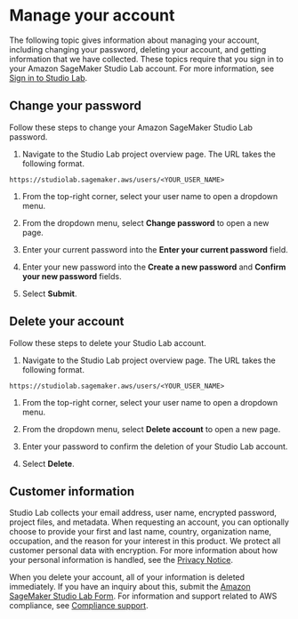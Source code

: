 # Manage your account<a name="studio-lab-manage-account"></a>

 The following topic gives information about managing your account, including changing your password, deleting your account, and getting information that we have collected\. These topics require that you sign in to your Amazon SageMaker Studio Lab account\. For more information, see [Sign in to Studio Lab](studio-lab-onboard.md#studio-lab-onboard-signin)\.

## Change your password<a name="studio-lab-manage-change-password"></a>

 Follow these steps to change your Amazon SageMaker Studio Lab password\. 

1.  Navigate to the Studio Lab project overview page\. The URL takes the following format\.

   ```
   https://studiolab.sagemaker.aws/users/<YOUR_USER_NAME>
   ```

1.  From the top\-right corner, select your user name to open a dropdown menu\. 

1.  From the dropdown menu, select **Change password** to open a new page\. 

1.  Enter your current password into the **Enter your current password** field\.

1.  Enter your new password into the **Create a new password** and **Confirm your new password** fields\.

1.  Select **Submit**\. 

## Delete your account<a name="studio-lab-manage-delete"></a>

 Follow these steps to delete your Studio Lab account\.  

1.  Navigate to the Studio Lab project overview page\. The URL takes the following format\.

   ```
   https://studiolab.sagemaker.aws/users/<YOUR_USER_NAME>
   ```

1.  From the top\-right corner, select your user name to open a dropdown menu\. 

1.  From the dropdown menu, select **Delete account** to open a new page\. 

1.  Enter your password to confirm the deletion of your Studio Lab account\. 

1.  Select **Delete**\. 

## Customer information<a name="studio-lab-manage-information"></a>

 Studio Lab collects your email address, user name, encrypted password, project files, and metadata\. When requesting an account, you can optionally choose to provide your first and last name, country, organization name, occupation, and the reason for your interest in this product\. We protect all customer personal data with encryption\. For more information about how your personal information is handled, see the [Privacy Notice](http://aws.amazon.com/privacy/)\. 

When you delete your account, all of your information is deleted immediately\. If you have an inquiry about this, submit the [Amazon SageMaker Studio Lab Form](https://pages.awscloud.com/GLOBAL_PM_PA_amazon-sagemaker_20211116_7014z000000rjq2-registration.html)\. For information and support related to AWS compliance, see [Compliance support](http://aws.amazon.com/contact-us/compliance-support/)\.